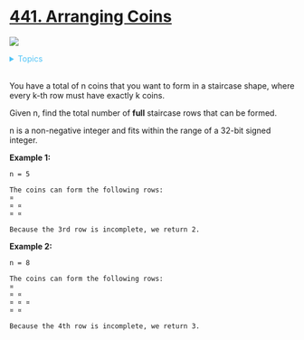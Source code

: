 # [441. Arranging Coins](https://leetcode-cn.com/problems/arranging-coins/)

![](https://img.shields.io/badge/Difficulty-Easy-green.svg)

<details>
<summary style="color:#4FC3F7">Topics</summary>

* [`Binary Search`](https://leetcode.com/tag/binary-search/)
* [`math`](https://leetcode.com/tag/math/)

</details>
<br />

You have a total of n coins that you want to form in a staircase shape, where every k-th row must have exactly k coins.

Given n, find the total number of **full** staircase rows that can be formed.

n is a non-negative integer and fits within the range of a 32-bit signed integer.

**Example 1:**

```
n = 5

The coins can form the following rows:
¤
¤ ¤
¤ ¤

Because the 3rd row is incomplete, we return 2.
```

**Example 2:**

```
n = 8

The coins can form the following rows:
¤
¤ ¤
¤ ¤ ¤
¤ ¤

Because the 4th row is incomplete, we return 3.
```